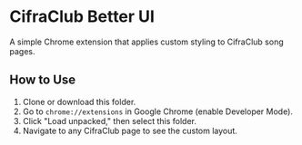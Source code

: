 # CifraClub Better UI

A simple Chrome extension that applies custom styling to CifraClub song pages.

## How to Use
1. Clone or download this folder.  
2. Go to `chrome://extensions` in Google Chrome (enable Developer Mode).  
3. Click "Load unpacked," then select this folder.  
4. Navigate to any CifraClub page to see the custom layout.  
